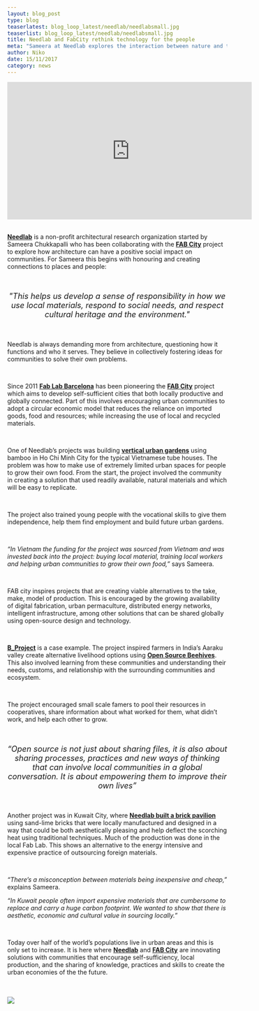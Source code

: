 ```yaml
---
layout: blog_post
type: blog
teaserlatest: blog_loop_latest/needlab/needlabsmall.jpg
teaserlist: blog_loop_latest/needlab/needlabsmall.jpg
title: Needlab and FabCity rethink technology for the people
meta: "Sameera at Needlab explores the interaction between nature and technology, between traditional craftsmanship and digital fabrication in empowering communities."
author: Niko
date: 15/11/2017 
category: news
---
```


<iframe width="560" height="315" src="https://www.youtube.com/embed/hFul3QGqmDk?rel=0" frameborder="0" allowfullscreen></iframe>
<br><br>

<p><strong><a href="http://www.needlab.org/" target="blank">Needlab</a></strong> is a non-profit architectural research organization started by Sameera Chukkapalli who has been collaborating with the <strong><a href="http://fab.city/about/" target="blank">FAB City</a></strong> project to explore how architecture can have a positive social impact on communities. For Sameera this begins with honouring and creating connections to places and people:</p>

<br>

<p style="font-size:18px;text-align:center;"><em>"This helps us develop a sense of responsibility in how we use local materials, respond to social needs, and respect cultural heritage and the environment."</em></p>

<br>

<p>Needlab is always demanding more from architecture, questioning how it functions and who it serves. They believe in collectively fostering ideas for communities to solve their own problems.</p>

<br>

<p>Since 2011 <strong><a href="http://fablabbcn.org/" target="blank">Fab Lab Barcelona</a></strong> has been pioneering the <strong><a href="http://fab.city/" target="blank">FAB City</a></strong> project which aims to develop self-sufficient cities that both locally productive and globally connected. Part of this involves encouraging urban communities to adopt a circular economic model that reduces the reliance on imported goods, food and resources; while increasing the use of local and recycled materials.</p>

<br>

<p>One of Needlab’s projects was building <strong><a href="https://tuoitre.vn/nha-rau-bang-tre-va-co-tranh-giua-sai-gon-cua-co-gai-an-20170917153840948.htm" target="blank">vertical urban gardens</a></strong> using bamboo in Ho Chi Minh City for the typical Vietnamese tube houses. The problem was how to make use of extremely limited urban spaces for people to grow their own food. From the start, the project involved the community in creating a solution that used readily available, natural materials and which will be easy to replicate.</p>

<br>

<p>The project also trained young people with the vocational skills to give them independence, help them find employment and build future urban gardens.</p>

<br>

<p><em>“In Vietnam the funding for the project was sourced from Vietnam and was invested back into the project: buying local material, training local workers and helping urban communities to grow their own food,”</em> says Sameera.</p>

<br>

<p>FAB city inspires projects that are creating viable alternatives to the take, make, model of production. This is encouraged by the growing availability of digital fabrication, urban permaculture, distributed energy networks, intelligent infrastructure, among other solutions that can be shared globally using open-source design and technology.</p>

<br>

<p><strong><a href="http://fablabbcn.org/news/2017/08/28/B_project.html" target="blank">B_Project</a></strong> is a case example. The project inspired farmers in India’s Aaraku valley create alternative livelihood options using <strong><a href="https://www.osbeehives.com/" target="blank">Open Source Beehives</a></strong>. This also involved learning from these communities and understanding their needs, customs, and relationship with the surrounding communities and ecosystem.</p>

<br>

<p>The project encouraged small scale famers to pool their resources in cooperatives, share information about what worked for them, what didn’t work, and help each other to grow.</p>

<br>

<p style="font-size:18px;text-align:center;"><em>“Open source is not just about sharing files, it is also about sharing processes, practices and new ways of thinking that can involve local communities in a global conversation. It is about empowering them to improve their own lives”</em></p>

<br>

<p>Another project was in Kuwait City, where <strong><a href="http://www.needlab.org/needlab_kuwait-matters" target="blank">Needlab built a brick pavilion</a></strong> using sand-lime bricks that were locally manufactured and designed in a way that could be both aesthetically pleasing and help deflect the scorching heat using traditional techniques. Much of the production was done in the local Fab Lab. This shows an alternative to the energy intensive and expensive practice of outsourcing foreign materials.
</p>

<br>

<p><em>“There’s a misconception between materials being inexpensive and cheap,” </em>explains Sameera.</p>

<p><em>“In Kuwait people often import expensive materials that are cumbersome to replace and carry a huge carbon footprint. We wanted to show that there is aesthetic, economic and cultural value in sourcing locally.” </em></p>

<br>

<p>Today over half of the world’s populations live in urban areas and this is only set to increase. It is here where <strong><a href="http://www.needlab.org/" target="blank">Needlab</a></strong> and <strong><a href="http://fab.city/about/" target="blank">FAB City</a></strong> are innovating solutions with communities that encourage self-sufficiency, local production, and the sharing of knowledge, practices and skills to create the urban economies of the the future.</p><br><br>

<img src= "http://www.fablabbcn.org/img/blog/blog_loop_latest/needlab/needlab1.jpg" align="middle"> 


